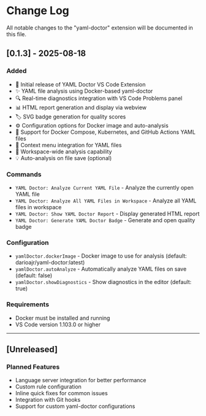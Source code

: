 # Change Log

All notable changes to the "yaml-doctor" extension will be documented in this file.

## [0.1.3] - 2025-08-18

### Added
- 🎉 Initial release of YAML Doctor VS Code Extension
- ✨ YAML file analysis using Docker-based yaml-doctor
- 🔍 Real-time diagnostics integration with VS Code Problems panel
- 📊 HTML report generation and display via webview
- 🏷️ SVG badge generation for quality scores
- ⚙️ Configuration options for Docker image and auto-analysis
- 🎯 Support for Docker Compose, Kubernetes, and GitHub Actions YAML files
- 📝 Context menu integration for YAML files
- 🔄 Workspace-wide analysis capability
- 💡 Auto-analysis on file save (optional)

### Commands
- `YAML Doctor: Analyze Current YAML File` - Analyze the currently open YAML file
- `YAML Doctor: Analyze All YAML Files in Workspace` - Analyze all YAML files in workspace
- `YAML Doctor: Show YAML Doctor Report` - Display generated HTML report
- `YAML Doctor: Generate YAML Doctor Badge` - Generate and open quality badge

### Configuration
- `yamlDoctor.dockerImage` - Docker image to use for analysis (default: darioajr/yaml-doctor:latest)
- `yamlDoctor.autoAnalyze` - Automatically analyze YAML files on save (default: false)
- `yamlDoctor.showDiagnostics` - Show diagnostics in the editor (default: true)

### Requirements
- Docker must be installed and running
- VS Code version 1.103.0 or higher

---

## [Unreleased]

### Planned Features
- Language server integration for better performance
- Custom rule configuration
- Inline quick fixes for common issues
- Integration with Git hooks
- Support for custom yaml-doctor configurations